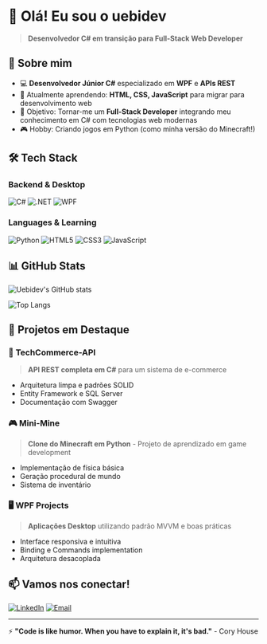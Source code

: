 # 👋 Olá! Eu sou o **uebidev**

> **Desenvolvedor C# em transição para Full-Stack Web Developer**

## 🚀 Sobre mim

- 💻 **Desenvolvedor Júnior C#** especializado em **WPF** e **APIs REST**
- 🌱 Atualmente aprendendo: **HTML, CSS, JavaScript** para migrar para desenvolvimento web
- 🎯 Objetivo: Tornar-me um **Full-Stack Developer** integrando meu conhecimento em C# com tecnologias web modernas
- 🎮 Hobby: Criando jogos em Python (como minha versão do Minecraft!)

## 🛠️ Tech Stack

### **Backend & Desktop**
![C#](https://img.shields.io/badge/C%23-239120?style=for-the-badge&logo=c-sharp&logoColor=white)
![.NET](https://img.shields.io/badge/.NET-5C2D91?style=for-the-badge&logo=.net&logoColor=white)
![WPF](https://img.shields.io/badge/WPF-5C2D91?style=for-the-badge&logo=windows&logoColor=white)

### **Languages & Learning**
![Python](https://img.shields.io/badge/Python-3776AB?style=for-the-badge&logo=python&logoColor=white)
![HTML5](https://img.shields.io/badge/HTML5-E34F26?style=for-the-badge&logo=html5&logoColor=white)
![CSS3](https://img.shields.io/badge/CSS3-1572B6?style=for-the-badge&logo=css3&logoColor=white)
![JavaScript](https://img.shields.io/badge/JavaScript-F7DF1E?style=for-the-badge&logo=javascript&logoColor=black)

## 📊 GitHub Stats

![Uebidev's GitHub stats](https://github-readme-stats.vercel.app/api?username=uebidev&show_icons=true&theme=radical)

![Top Langs](https://github-readme-stats.vercel.app/api/top-languages/?username=uebidev&layout=compact&theme=radical)

## 🎯 Projetos em Destaque

### 🏪 **TechCommerce-API** 
> **API REST completa em C#** para um sistema de e-commerce
- Arquitetura limpa e padrões SOLID
- Entity Framework e SQL Server
- Documentação com Swagger

### 🎮 **Mini-Mine**
> **Clone do Minecraft em Python** - Projeto de aprendizado em game development
- Implementação de física básica
- Geração procedural de mundo
- Sistema de inventário

### 🖥️ **WPF Projects**
> **Aplicações Desktop** utilizando padrão MVVM e boas práticas
- Interface responsiva e intuitiva
- Binding e Commands implementation
- Arquitetura desacoplada

## 📫 Vamos nos conectar!

[![LinkedIn](https://img.shields.io/badge/LinkedIn-0077B5?style=for-the-badge&logo=linkedin&logoColor=white)](SEU_LINKEDIN_AQUI)
[![Email](https://img.shields.io/badge/Email-D14836?style=for-the-badge&logo=gmail&logoColor=white)](mailto:SEU_EMAIL_AQUI)

---
⚡ **"Code is like humor. When you have to explain it, it's bad."** - Cory House
